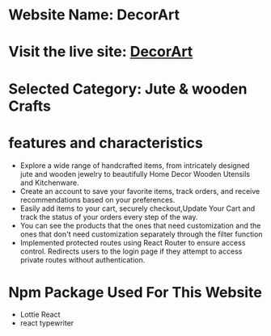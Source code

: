 # Website Name: DecorArt

# Visit the live site: [DecorArt](https://jute-and-timberzone.web.app/)

# Selected Category:  Jute & wooden Crafts

# features and characteristics
-  Explore a wide range of handcrafted items, from intricately designed jute and wooden jewelry to beautifully Home Decor Wooden Utensils and Kitchenware.
- Create an account to save your favorite items, track orders, and receive recommendations based on your preferences.
- Easily add items to your cart, securely checkout,Update Your Cart and track the status of your orders every step of the way.
- You can see the products that the ones that need customization and the ones that don't need customization separately through the filter function 
- Implemented protected routes using React Router to ensure access control. Redirects users to the login page if they attempt to access private routes without authentication.


# Npm Package Used For This Website

- Lottie React
- react typewriter